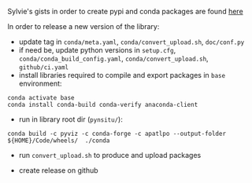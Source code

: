 
Sylvie's gists in order to create pypi and conda packages are found [here](https://gist.github.com/slgentil)

In order to release a new version of the library:

- update tag in `conda/meta.yaml`, `conda/convert_upload.sh`, `doc/conf.py`
- if need be, update python versions in `setup.cfg`, `conda/conda_build_config.yaml`, `conda/convert_upload.sh`, `github/ci.yaml`
- install libraries required to compile and export packages in `base` environment:

```
conda activate base
conda install conda-build conda-verify anaconda-client
```

- run in library root dir (`pynsitu/`):

``` 
conda build -c pyviz -c conda-forge -c apatlpo --output-folder ${HOME}/Code/wheels/  ./conda
```

- run `convert_upload.sh` to produce and upload packages

- create release on github